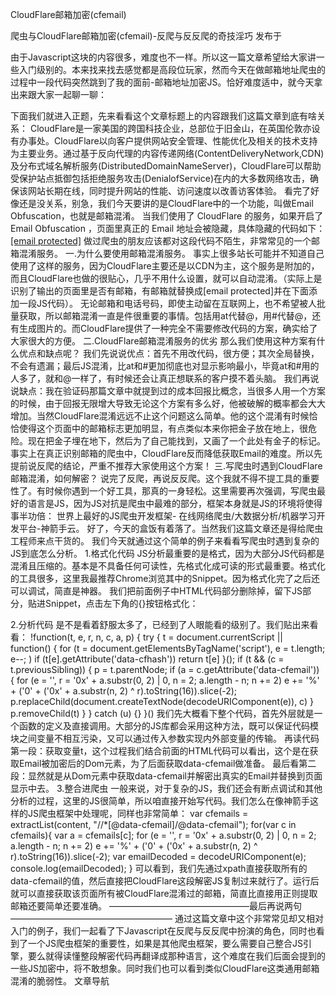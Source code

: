 CloudFlare邮箱加密(cfemail)

爬虫与CloudFlare邮箱加密(cfemail)-反爬与反反爬的奇技淫巧
发布于

由于Javascript这块的内容很多，难度也不一样。所以这一篇文章希望给大家讲一些入门级别的。本来找来找去感觉都是高段位玩家，然而今天在做邮箱地址爬虫的过程中一段代码突然跳到了我的面前-邮箱地址加密JS。恰好难度适中，就今天拿出来跟大家一起聊一聊：


下面我们就进入正题，先来看看这个文章标题上的内容跟我们这篇文章到底有啥关系：
CloudFlare是一家美国的跨国科技企业，总部位于旧金山，在英国伦敦亦设有办事处。CloudFlare以向客户提供网站安全管理、性能优化及相关的技术支持为主要业务。通过基于反向代理的内容传递网络(ContentDeliveryNetwork,CDN)及分布式域名解析服务(DistributedDomainNameServer)，CloudFlare可以帮助受保护站点抵御包括拒绝服务攻击(DenialofService)在内的大多数网络攻击，确保该网站长期在线，同时提升网站的性能、访问速度以改善访客体验。
看完了好像还是没关系，别急，我们今天要讲的是CloudFlare中的一个功能，叫做Email Obfuscation，也就是邮箱混淆。
当我们使用了 CloudFlare 的服务，如果开启了 Email Obfuscation ，页面里真正的 Email 地址会被隐藏，具体隐藏的代码如下：
<a class="__cf_email__" href="/cdn-cgi/l/email-protection" data-cfemail="a89b9b9c919d9b909a989ae8d9d986cbc7c5">[email&#160;protected]</a><script data-cfhash='f9e31' type="text/javascript">/* <![CDATA[ */!function(t,e,r,n,c,a,p){try{t=document.currentScript||function(){for(t=document.getElementsByTagName('script'),e=t.length;e--;)if(t[e].getAttribute('data-cfhash'))return t[e]}();if(t&&(c=t.previousSibling)){p=t.parentNode;if(a=c.getAttribute('data-cfemail')){for(e='',r='0x'+a.substr(0,2)|0,n=2;a.length-n;n+=2)e+='%'+('0'+('0x'+a.substr(n,2)^r).toString(16)).slice(-2);p.replaceChild(document.createTextNode(decodeURIComponent(e)),c)}p.removeChild(t)}}catch(u){}}()/* ]]> */</script>
做过爬虫的朋友应该都对这段代码不陌生，非常常见的一个邮箱混淆服务。
一.为什么要使用邮箱混淆服务。
事实上很多站长可能并不知道自己使用了这样的服务，因为CloudFlare主要还是以CDN为主，这个服务是附加的，而且CloudFlare也做的很贴心，几乎不用什么设置，就可以自动混淆。（实际上是识别了输出的页面里是否有邮箱，有邮箱就替换成[email protected]并在下面添加一段JS代码）。
无论邮箱和电话号码，即使主动留在互联网上，也不希望被人批量获取，所以邮箱混淆一直是件很重要的事情。包括用at代替@，用#代替@，还有生成图片的。而CloudFlare提供了一种完全不需要修改代码的方案，确实给了大家很大的方便。
二.CloudFlare邮箱混淆服务的优劣
那么我们使用这种方案有什么优点和缺点呢？
我们先说说优点：首先不用改代码，很方便；其次全局替换，不会有遗漏；最后JS混淆，比at和#更加彻底也对显示影响最小，毕竟at和#用的人多了，就和@一样了，有时候还会让真正想联系的客户摸不着头脑。
我们再说说缺点：我在验证码那篇文章中就提到过的成本回报比概念，当很多人用一个方案的时候，由于回报无限增大导致无论这个方案有多么好，他被破解的概率都会大大增加。当然CloudFlare混淆远远不止这个问题这么简单。他的这个混淆有时候恰恰使得这个页面中的邮箱标志更加明显，有点类似本来你把金子放在地上，很危险。现在把金子埋在地下，然后为了自己能找到，又画了一个此处有金子的标记。事实上在真正识别邮箱的爬虫中，CloudFlare反而降低获取Email的难度。所以先提前说反爬的结论，严重不推荐大家使用这个方案！
三.写爬虫时遇到CloudFlare邮箱混淆，如何解密？
说完了反爬，再说反反爬。这个我就不得不提工具的重要性了。有时候你遇到一个好工具，那真的一身轻松。这里需要再次强调，写爬虫最好的语言是JS，因为JS对抗是爬虫中最难的部分，框架本身就是JS的环境将使得事半功倍：
世界上最好的JS爬虫开发框架- 在线网络爬虫/大数据分析/机器学习开发平台-神箭手云。
好了，今天的盒饭有着落了。当然我们这篇文章还是得给爬虫工程师来点干货的。
我们今天就通过这个简单的例子来看看写爬虫时遇到复杂的JS到底怎么分析。
1.格式化代码
JS分析最重要的是格式，因为大部分JS代码都是混淆且压缩的。基本是不具备任何可读性，先格式化成可读的形式最重要。格式化的工具很多，这里我最推荐Chrome浏览其中的Snippet。因为格式化完了之后还可以调试，简直是神器。
我们把前面例子中HTML代码部分删除掉，留下JS部分，贴进Snippet，点击左下角的{}按钮格式化：

2.分析代码
是不是看着舒服太多了，已经到了人眼能看的级别了。我们贴出来看看：
!function(t, e, r, n, c, a, p) { try { t = document.currentScript || function() { for (t = document.getElementsByTagName('script'), e = t.length; e--; ) if (t[e].getAttribute('data-cfhash')) return t[e] }(); if (t && (c = t.previousSibling)) { p = t.parentNode; if (a = c.getAttribute('data-cfemail')) { for (e = '', r = '0x' + a.substr(0, 2) | 0, n = 2; a.length - n; n += 2) e += '%' + ('0' + ('0x' + a.substr(n, 2) ^ r).toString(16)).slice(-2); p.replaceChild(document.createTextNode(decodeURIComponent(e)), c) } p.removeChild(t) } } catch (u) {} }()
我们先大概看下整个代码，首先外层就是一个函数的定义及直接调用。大部分的JS库都会采用这种方法，既可以保证代码模块之间变量不相互污染，又可以通过传入参数实现内外部变量的传输。
再读代码第一段：获取变量t，这个过程我们结合前面的HTML代码可以看出，这个是在获取Email被加密后的Dom元素，为了后面获取data-cfemail做准备。
最后看第二段：显然就是从Dom元素中获取data-cfemail并解密出真实的Email并替换到页面显示中去。
3.整合进爬虫
一般来说，对于复杂的JS，我们还会有断点调试和其他分析的过程，这里的JS很简单，所以咱直接开始写代码。我们怎么在像神箭手这样的JS爬虫框架中处理呢，同样也非常简单：
var cfemails = extractList(content, "//*[@data-cfemail]/@data-cfemail"); for(var c in cfemails){ var a = cfemails[c]; for (e = '', r = '0x' + a.substr(0, 2) | 0, n = 2; a.length - n; n += 2) e += '%' + ('0' + ('0x' + a.substr(n, 2) ^ r).toString(16)).slice(-2); var emailDecoded = decodeURIComponent(e); console.log(emailDecoded); }
可以看到，我们先通过xpath直接获取所有的data-cfemail的值，然后直接把CloudFlare这段解密JS复制过来就行了。运行后就可以直接获取该页面所有被CloudFlare混淆过的邮箱，简直比直接用正则提取邮箱还要简单还要准确。
————————————————最后再说两句——————————————————–
通过这篇文章中这个非常常见却又相对入门的例子，我们一起看了下Javascript在反爬与反反爬中扮演的角色，同时也看到了一个JS爬虫框架的重要性，如果是其他爬虫框架，要么需要自己整合JS引擎，要么就得读懂整段解密代码再翻译成那种语言，这个难度在我们后面会提到的一些JS加密中，将不敢想象。同时我们也可以看到类似CloudFlare这类通用邮箱混淆的脆弱性。
文章导航